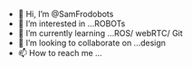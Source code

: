 - 👋 Hi, I’m @SamFrodobots
- 👀 I’m interested in ...ROBOTs
- 🌱 I’m currently learning ...ROS/ webRTC/ Git
- 💞️ I’m looking to collaborate on ...design 
- 📫 How to reach me ...

<!---
SamFrodobots/SamFrodobots is a ✨ special ✨ repository because its `README.md` (this file) appears on your GitHub profile.
You can click the Preview link to take a look at your changes.
--->
